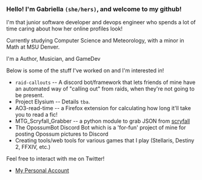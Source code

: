 ### Hello! I'm Gabriella `(she/hers)`, and welcome to my github!

I'm that junior software developer and devops engineer who spends a lot of time caring about how her online profiles look!

Currently studying Computer Science and Meteorology, with a minor in Math at MSU Denver.

I'm a Author, Musician, and GameDev

Below is some of the stuff I've worked on and I'm interested in!
- `raid-callouts` -- A discord bot/framework that lets friends of mine have an automated way of "calling out" from raids, when they're not going to be present.
- Project Elysium -- Details `tba`.
- AO3-read-time -- a Firefox extension for calculating how long it'll take you to read a fic!
- MTG_Scryfall_Grabber -- a python module to grab JSON from [scryfall](https://scryfall.com)
- The OpossumBot Discord Bot which is a 'for-fun' project of mine for posting Opossum pictures to Discord 
- Creating tools/web tools for various games that I play (Stellaris, Destiny 2, FFXIV, etc.)

Feel free to interact with me on Twitter!
- [My Personal Account](https://twitter.com/contrastellar)
